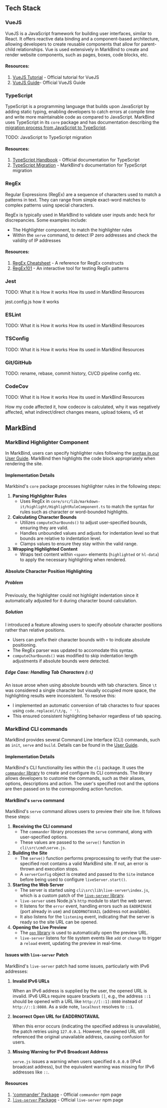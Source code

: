 ## Tech Stack
### VueJS
VueJS is a JavaScript framework for building user interfaces, similar to React. It offers reactive data binding and a component-based architecture, allowing developers to create reusable components that allow for parent-child relationships. Vue is used extensively in MarkBind to create and render website components, such as pages, boxes, code blocks, etc.

#### Resources:
1. [VueJS Tutorial](https://vuejs.org/tutorial/#step-1) - Official tutorial for VueJS
2. [VueJS Guide](https://vuejs.org/guide/introduction.html)- Official VueJS Guide 

### TypeScript
TypeScript is a programming language that builds upon JavaScript by adding static typing, enabling developers to catch errors at compile time and write more maintainable code as compared to JavaScript. MarkBind uses TypeScript in its `core` package and has documentation describing the [migration process from JavaScript to TypeScript](https://markbind.org/devdocs/devGuide/development/migratingToTypeScript.html).

TODO: 
JavaScript to TypeScript migration

#### Resources:
1. [TypeScript Handbook](https://www.typescriptlang.org/docs/handbook/intro.html) - Official documentation for TypeScript
2. [TypeScript Migration](https://markbind.org/devdocs/devGuide/development/migratingToTypeScript.html) - MarkBind's documentation for TypeScript migration

### RegEx
Regular Expressions (RegEx) are a sequence of characters used to match a patterns in text. They can range from simple exact-word matches to complex patterns using special characters.

RegEx is typically used in MarkBind to validate user inputs andc heck for discrepancies. Some examples include:
- The Highlighter component, to match the highlighter rules
- Within the `serve` command, to detect IP zero addresses and check the validity of IP addresses

#### Resources:
1. [RegEx Cheatsheet](https://www.dataquest.io/cheat-sheet/regular-expressions-cheat-sheet/) - A reference for RegEx constructs
2. [RegEx101](https://regex101.com/) - An interactive tool for testing RegEx patterns

### Jest
TODO:
What it is
How it works
How its used in MarkBind
Resources

jest.config.js how it works

### ESLint
TODO: 
What it is
How it works
How its used in MarkBind
Resources

### TSConfig
TODO: 
What it is
How it works
How its used in MarkBind
Resources

### Git/GitHub
TODO: 
rename, rebase, commit history, CI/CD pipeline config etc.

### CodeCov
TODO: 
What it is
How it works
How its used in MarkBind
Resources

How my code affected it, how codecov is calculated, why it was negatively affected, what indirect/direct changes means, upload tokens, v5 et

## MarkBind
### MarkBind Highlighter Component
In MarkBind, users can specify highlighter rules following the [syntax in our User Guide](https://markbind.org/userGuide/formattingContents.html#line-highlighting). MarkBind then highlights the code block appropriately when rendering the site.

#### Implementation Details
Markbind's `core` package processes highlighter rules in the following steps:
1. **Parsing Highlighter Rules**
    - Uses RegEx in `core/src/lib/markdown-it/highlight/HighlightRuleComponent.ts` to match the syntax for rules such as character or word-bounded highlights.
2. **Calculating Character Bounds**
    - Utilizes `computeCharBounds()` to adjust user-specified bounds, ensuring they are valid.
    - Handles unbounded values and adjusts for indentation level so that bounds are relative to indentation level.
    - Clamps values to ensure they stay within the valid range.
3. **Wrapping Highlighted Content**
    - Wraps text content within `<span>` elements (`highlighted` or `hl-data`) to apply the necessary highlighting when rendered.

#### Absolute Character Position Highlighting

##### Problem
Previously, the highlighter could not highlight indentation since it automatically adjusted for it during character bound calculation.

##### Solution
I introduced a feature allowing users to specify *absolute* character positions rather than relative positions.
- Users can prefix their character bounds with `+` to indicate absolute positioning.
- The RegEx parser was updated to accomodate this syntax.
- `computeCharBounds()` was modified to skip indentation length adjustments if absolute bounds were detected.

##### Edge Case: Handling Tab Characters (`\t`)
An issue arose when using absolute bounds with tab characters. Since `\t` was considered a single character but visually occupied more space, the highlighting results were inconsistent. To resolve this:
- I implemented an automatic conversion of tab charactes to four spaces using `code.replace(/\t/g, ' ')`.
- This ensured consistent highlighting behavior regardless of tab spacing.

### MarkBind CLI commands
MarkBind provides several Command Line Interface (CLI) commands, such as `init`, `serve` and `build`. Details can be found in the [User Guide](https://markbind.org/userGuide/cliCommands.html#cli-commands).

#### Implementation Details
MarkBind's CLI functionality lies within the `cli` package. It uses the [`commander` library](https://www.npmjs.com/package/commander) to create and configure its CLI commands. The library allows developers to customie the commands, such as their aliases, options, descriptions and action. The user's specified root and the options are then passed on to the corresponding action function.

#### MarkBind's `serve` command
MarkBind's `serve` command allows users to preview their site live. It follows these steps:
1. **Receiving the CLI command**
    - The `commander` library processes the `serve` command, along with user-specified options.
    - These values are passed to the `serve()` function in `cli\src\cmd\serve.js`.
2. **Building the Site**
    - The `serve()` function performs preprocessing to verify that the user-specified root contains a valid MarkBind site. If not, an error is thrown and execution stops.
    - A `serverConfig` object is created and passed to the `Site` instance before being used to configure `liveServer.start()`.
3. **Starting the Web Server**
    - The server is started using `cli\src\lib\live-server\index.js`, which is a custom patch of the [`live-server` library](https://www.npmjs.com/package/live-server).
    - `live-server` uses Node.js's `http` module to start the web server.
    - It listens for the `error` event, handling errors such as `EADDRINUSE` (port already in use) and `EADDRNOTAVAIL` (address not available).
    - It also listens for the `listening` event, indicating that the server is ready so the site URL can be opened. 
4. **Opening the Live Preview**
    - The [`opn` library](https://www.npmjs.com/package/opn) is used to automatically open the preview URL.
    - `live-server` listens for file system events like `add` or `change` to trigger a `reload` event, updating the preview in real-time.

#### Issues with `live-server` Patch
MarkBind's `live-server` patch had some issues, particularly with IPv6 addresses:
1. **Invalid IPv6 URLs**

    When an IPv6 address is supplied by the user, the opened URL is invalid. IPv6 URLs require square brackets `[]`, e.g., the address `::1` should be opened with a URL like `http://[::1]:8080` instead of `http://::1:8080`. As a side note, `localhost` resolves to `::1`.
2. **Incorrect Open URL for EADDRNOTAVAIL**

    When this error occurs (indicating the specified address is unavailable), the patch retries using `127.0.0.1`. However, the opened URL still referenced the original unavailable address, causing confusion for users.

3. **Missing Warning for IPv6 Broadcast Address**

    `serve.js` issues a warning when users specified `0.0.0.0` (IPv4 broadcast address), but the equivalent warning was missing for IPv6 addresses like `::`.

#### Resources
1. ['commander' Package](https://www.npmjs.com/package/commander) - Official `commander` npm page
1. [`live-server` Package](https://www.npmjs.com/package/live-server) - Official `live-server` npm page
